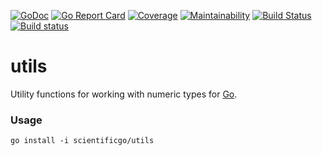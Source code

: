 [![GoDoc](https://godoc.org/github.com/scientificgo/utils?status.svg)](https://godoc.org/github.com/scientificgo/utils)
[![Go Report Card](https://goreportcard.com/badge/github.com/scientificgo/utils)](https://goreportcard.com/report/github.com/scientificgo/utils)
[![Coverage](https://codecov.io/gh/scientificgo/utils/branch/master/graph/badge.svg)](https://codecov.io/gh/scientificgo/utils)
[![Maintainability](https://api.codeclimate.com/v1/badges/25c1d01f0564034853f8/maintainability)](https://codeclimate.com/github/scientificgo/utils/maintainability)
[![Build Status](https://travis-ci.org/scientificgo/utils.svg?branch=master)](https://travis-ci.org/scientificgo/utils)
[![Build status](https://ci.appveyor.com/api/projects/status/cm9td3k3cwdtxrp5?svg=true)](https://ci.appveyor.com/project/jdparkinson93/utils)

# utils

Utility functions for working with numeric types for [Go](https://golang.org).

### Usage

`go install -i scientificgo/utils`
